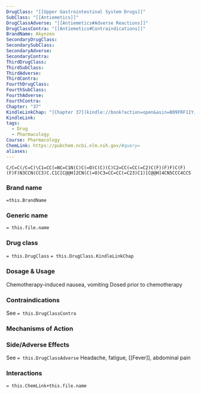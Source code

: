 ```yaml
---
DrugClass: "[[Upper Gastrointestinal System Drugs]]"
SubClass: "[[Antiemetics]]"
DrugClassAdverse: "[[Antiemetics#Adverse Reactions]]"
DrugClassContra: "[[Antiemetics#Contraindications]]"
BrandName: Akynzeo
SecondaryDrugClass: 
SecondarySubClass: 
SecondaryAdverse: 
SecondaryContra: 
ThirdDrugClass: 
ThirdSubClass: 
ThirdAdverse: 
ThirdContra: 
FourthDrugClass: 
FourthSubClass: 
FourthAdverse: 
FourthContra: 
Chapter: "37"
KindleLinkChap: "[Chapter 37](kindle://book?action=open&asin=B09FRF11YJ&location=20599)"
KindleLink: 
tags:
  - Drug
  - Pharmacology
Course: Pharmacology
ChemLink: https://pubchem.ncbi.nlm.nih.gov/#query=
aliases:
---
```

```smiles
C/C=C(/C=C)\C1=CC(=NC=C1N(C)C(=O)C(C)(C)C2=CC(=CC(=C2)C(F)(F)F)C(F)(F)F)N3CCN(CC3)C.C1C[C@@H]2CN(C(=O)C3=CC=CC(=C23)C1)[C@@H]4CN5CCC4CC5
```

### Brand name
`=this.BrandName`

### Generic name
`= this.file.name`

### Drug class 
`= this.DrugClass`
	`= this.DrugClass.KindleLinkChap`

### Dosage & Usage
Chemotherapy-induced nausea, vomiting
Dosed prior to chemotherapy

### Contraindications
See `= this.DrugClassContra`

### Mechanisms of Action


### Side/Adverse Effects
See `= this.DrugClassAdverse`
Headache, fatigue, [[Fever]], abdominal pain

### Interactions

`= this.ChemLink+this.file.name`


